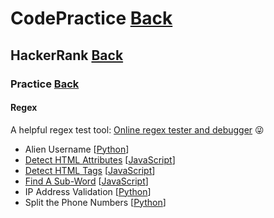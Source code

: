 # CodePractice [Back](https://blog.fish-404.icu/CodePractice/)

## HackerRank [Back](https://blog.fish-404.icu/CodePractice/HackerRank/)

### Practice [Back](https://blog.fish-404.icu/CodePractice/HackerRank/Practice/)

#### Regex 

A helpful regex test tool: [Online regex tester and debugger](https://regex101.com/) 😜

* Alien Username [[Python](https://github.com/fish-404/CodePractice/blob/main/HackerRank/Practice/Regex/Alien%20Username/Alien%20Username.py)]
* [Detect HTML Attributes](https://blog.fish-404.icu/CodePractice/HackerRank/Practice/Regex/Detect%20HTML%20Attributes/) [[JavaScript](https://github.com/fish-404/CodePractice/blob/main/HackerRank/Practice/Regex/Detect%20HTML%20Attributes/Detect%20HTML%20Attributes.js)]
* [Detect HTML Tags](https://blog.fish-404.icu/CodePractice/HackerRank/Practice/Regex/Detect%20HTML%20Tags/) [[JavaScript](https://github.com/fish-404/CodePractice/blob/main/HackerRank/Practice/Regex/Detect%20HTML%20Tags/Detect%20HTML%20Tags.js)]
* [Find A Sub-Word](https://blog.fish-404.icu/CodePractice/HackerRank/Practice/Regex/Find%20A%20Sub-Word/) [[JavaScript](https://github.com/fish-404/CodePractice/blob/main/HackerRank/Practice/Regex/Find%20A%20Sub-Word/Find%20A%20Sub-Word.js)]
* IP Address Validation [[Python](https://github.com/fish-404/CodePractice/blob/main/HackerRank/Practice/Regex/IP%20Address%20Validation/IP%20Address%20Validation.py)]
* Split the Phone Numbers [[Python](https://github.com/fish-404/CodePractice/blob/main/HackerRank/Practice/Regex/Split%20the%20Phone%20Numbers/Split%20the%20Phone%20Numbers.py)]
